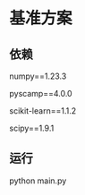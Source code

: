# 基准方案

## 依赖

numpy==1.23.3

pyscamp==4.0.0

scikit-learn==1.1.2

scipy==1.9.1

## 运行

python main.py
